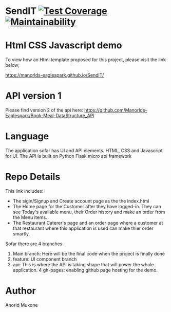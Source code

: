 # SendIT   [![Test Coverage](https://api.codeclimate.com/v1/badges/6e809a652b8b095e970b/test_coverage)](https://codeclimate.com/github/Manorlds-Eaglespark/SendIT/test_coverage)  [![Maintainability](https://api.codeclimate.com/v1/badges/6e809a652b8b095e970b/maintainability)](https://codeclimate.com/github/Manorlds-Eaglespark/SendIT/maintainability)

# Html CSS Javascript demo
To view how an Html template proposed for this project, please visit the link below;

https://manorlds-eaglespark.github.io/SendIT/

# API version 1
Please find version 2 of the api here:
https://github.com/Manorlds-Eaglespark/Book-Meal-DataStructure_API

# Language
The application sofar has UI and API elements. HTML, CSS and Javascript for UI. The API is built on Python Flask micro api framework

# Repo Details
This link includes:
- The sigin/Signup and Create account page as the the index.html
- The Home page for the Customer after they have logged-in. They can see Today's available menu, their Order history and make an order     from the Menu items.
- The Restaurant Caterer's page and an order page where a customer at that restaurant where this application is used can make thier order smartly.

Sofar there are 4 branches
1. Main branch: Here will be the final code when the project is finally done
2. feature: UI component branch
3. api: This is where the API is taking shape that will power the whole application.
4 gh-pages: enabling github page hosting for the demo.

# Author
Anorld Mukone
